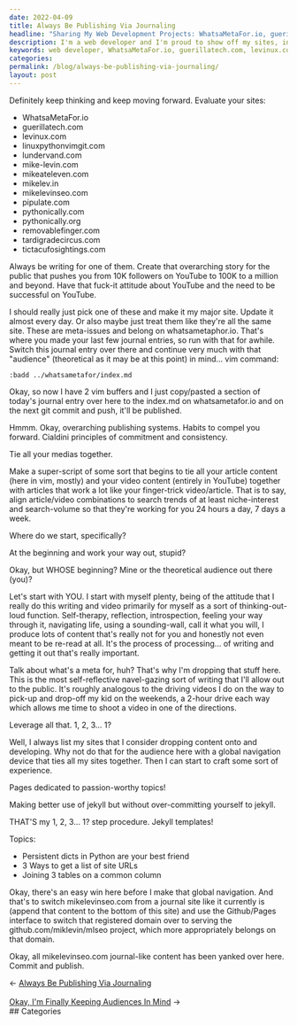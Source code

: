 ```yaml
---
date: 2022-04-09
title: Always Be Publishing Via Journaling
headline: "Sharing My Web Development Projects: WhatsaMetaFor.io, guerillatech.com and more!"
description: I'm a web developer and I'm proud to show off my sites, including WhatsaMetaFor.io, guerillatech.com, levinux.com, linuxpythonvimgit.com, lundervand.com, mike-levin.com, mikeateleven.com, mikelev.in, mikelevinseo.com, pipulate.com, pythonically.com, pythonically.org, removablefinger.com
keywords: web developer, WhatsaMetaFor.io, guerillatech.com, levinux.com, linuxpythonvimgit.com, lundervand.com, mike-levin.com, mikeateleven.com, mikelev.in, mikelevinseo.com, pipulate.com, pythonically.com, pythonically.org, removablefinger.com, tardigrade
categories: 
permalink: /blog/always-be-publishing-via-journaling/
layout: post
---
```



Definitely keep thinking and keep moving forward. Evaluate your sites:

- WhatsaMetaFor.io
- guerillatech.com
- levinux.com
- linuxpythonvimgit.com
- lundervand.com
- mike-levin.com
- mikeateleven.com
- mikelev.in
- mikelevinseo.com
- pipulate.com
- pythonically.com
- pythonically.org
- removablefinger.com
- tardigradecircus.com
- tictacufosightings.com

Always be writing for one of them. Create that overarching story for the
public that pushes you from 10K followers on YouTube to 100K to a million and
beyond. Have that fuck-it attitude about YouTube and the need to be successful
on YouTube.

I should really just pick one of these and make it my major site. Update it
almost every day. Or also maybe just treat them like they're all the same site.
These are meta-issues and belong on whatsametaphor.io. That's where you made
your last few journal entries, so run with that for awhile. Switch this journal
entry over there and continue very much with that "audience" (theoretical as it
may be at this point) in mind... vim command:

    :badd ../whatsametafor/index.md

Okay, so now I have 2 vim buffers and I just copy/pasted a section of today's
journal entry over here to the index.md on whatsametafor.io and on the next git
commit and push, it'll be published.

Hmmm. Okay, overarching publishing systems. Habits to compel you forward.
Cialdini principles of commitment and consistency.

Tie all your medias together.

Make a super-script of some sort that begins to tie all your article content
(here in vim, mostly) and your video content (entirely in YouTube) together
with articles that work a lot like your finger-trick video/article. That is to
say, align article/video combinations to search trends of at least
niche-interest and search-volume so that they're working for you 24 hours a
day, 7 days a week.

Where do we start, specifically?

At the beginning and work your way out, stupid?

Okay, but WHOSE beginning? Mine or the theoretical audience out there (you)?

Let's start with YOU. I start with myself plenty, being of the attitude that I
really do this writing and video primarily for myself as a sort of
thinking-out-loud function. Self-therapy, reflection, introspection, feeling
your way through it, navigating life, using a sounding-wall, call it what you
will, I produce lots of content that's really not for you and honestly not even
meant to be re-read at all. It's the process of processing... of writing and
getting it out that's really important.

Talk about what's a meta for, huh? That's why I'm dropping that stuff here.
This is the most self-reflective navel-gazing sort of writing that I'll allow
out to the public. It's roughly analogous to the driving videos I do on the way
to pick-up and drop-off my kid on the weekends, a 2-hour drive each way which
allows me time to shoot a video in one of the directions.

Leverage all that. 1, 2, 3... 1?

Well, I always list my sites that I consider dropping content onto and
developing. Why not do that for the audience here with a global navigation
device that ties all my sites together. Then I can start to craft some sort of
experience.

Pages dedicated to passion-worthy topics!

Making better use of jekyll but without over-committing yourself to jekyll.

THAT'S my 1, 2, 3... 1? step procedure. Jekyll templates!

Topics:

- Persistent dicts in Python are your best friend
- 3 Ways to get a list of site URLs
- Joining 3 tables on a common column

Okay, there's an easy win here before I make that global navigation. And that's
to switch mikelevinseo.com from a journal site like it currently is (append
that content to the bottom of this site) and use the Github/Pages interface to
switch that registered domain over to serving the github.com/miklevin/mlseo
project, which more appropriately belongs on that domain.

Okay, all mikelevinseo.com journal-like content has been yanked over here.
Commit and publish.

<div class="arrow-links"><div class="post-nav-prev"><span class="arrow">&larr;&nbsp;</span><a href="/blog/always-be-publishing-via-journaling/">Always Be Publishing Via Journaling</a></div> &nbsp; <div class="post-nav-next"><a href="/blog/okay-i-m-finally-keeping-audiences-in-mind/">Okay, I'm Finally Keeping Audiences In Mind</a><span class="arrow">&nbsp;&rarr;</span></div></div>
## Categories

<ul></ul>